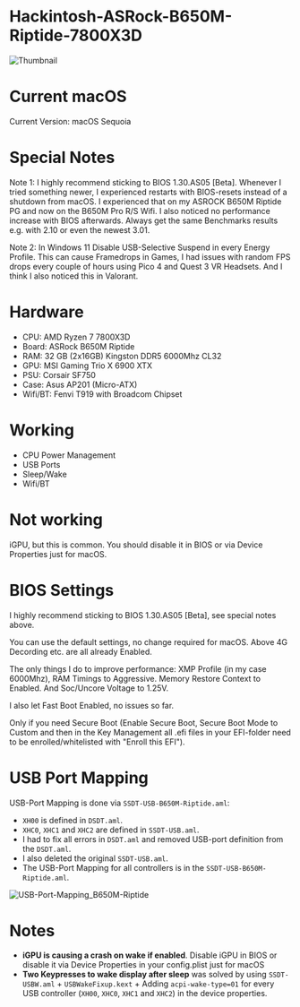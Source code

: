 # Hackintosh-ASRock-B650M-Riptide-7800X3D

![Thumbnail](Docs/Thumbnail_Sequoia.png)

# Current macOS

Current Version: macOS Sequoia

# Special Notes 

Note 1: I highly recommend sticking to BIOS 1.30.AS05 [Beta]. Whenever I tried something newer, I experienced restarts with BIOS-resets instead of a shutdown from macOS. I experienced that on my ASROCK B650M Riptide PG and now on the B650M Pro R/S Wifi. I also noticed no performance increase with BIOS afterwards. Always get the same Benchmarks results e.g. with 2.10 or even the newest 3.01.

Note 2: In Windows 11 Disable USB-Selective Suspend in every Energy Profile. This can cause Framedrops in Games, I had issues with random FPS drops every couple of hours using Pico 4 and Quest 3 VR Headsets. And I think I also noticed this in Valorant.


# Hardware
- CPU: AMD Ryzen 7 7800X3D
- Board: ASRock B650M Riptide
- RAM: 32 GB (2x16GB) Kingston DDR5 6000Mhz CL32
- GPU: MSI Gaming Trio X 6900 XTX
- PSU: Corsair SF750
- Case: Asus AP201 (Micro-ATX)
- Wifi/BT: Fenvi T919 with Broadcom Chipset

# Working
- CPU Power Management
- USB Ports
- Sleep/Wake
- Wifi/BT

# Not working
iGPU, but this is common. You should disable it in BIOS or via Device Properties just for macOS.

# BIOS Settings

I highly recommend sticking to BIOS 1.30.AS05 [Beta], see special notes above.

You can use the default settings, no change required for macOS. Above 4G Decording etc. are all already Enabled.

The only things I do to improve performance: XMP Profile (in my case 6000Mhz), RAM Timings to Aggressive. Memory Restore Context to Enabled. And Soc/Uncore Voltage to 1.25V.

I also let Fast Boot Enabled, no issues so far.

Only if you need Secure Boot (Enable Secure Boot, Secure Boot Mode to Custom and then in the Key Management all .efi files in your EFI-folder need to be enrolled/whitelisted with "Enroll this EFI").

# USB Port Mapping

USB-Port Mapping is done via `SSDT-USB-B650M-Riptide.aml`:
- `XH00` is defined in `DSDT.aml`. 
- `XHC0`, `XHC1` and `XHC2` are defined in `SSDT-USB.aml`. 
- I had to fix all errors in `DSDT.aml` and removed USB-port definition from the `DSDT.aml`. 
- I also deleted the original `SSDT-USB.aml`. 
- The USB-Port Mapping for all controllers is in the `SSDT-USB-B650M-Riptide.aml`.

![USB-Port-Mapping_B650M-Riptide](Docs/USB-Port-Mapping_B650M-Riptide.png)

# Notes

- **iGPU is causing a crash on wake if enabled**. Disable iGPU in BIOS or disable it via Device Properties in your config.plist just for macOS
- **Two Keypresses to wake display after sleep** was solved by using `SSDT-USBW.aml` + `USBWakeFixup.kext` + Adding `acpi-wake-type=01` for every USB controller (`XH00`, `XHC0`, `XHC1` and `XHC2`) in the device properties.
